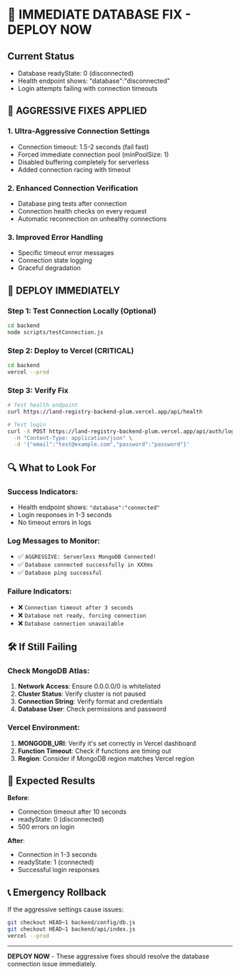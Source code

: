 # 🚨 IMMEDIATE DATABASE FIX - DEPLOY NOW

## Current Status
- Database readyState: 0 (disconnected)
- Health endpoint shows: "database":"disconnected"
- Login attempts failing with connection timeouts

## 🔧 AGGRESSIVE FIXES APPLIED

### 1. **Ultra-Aggressive Connection Settings**
- Connection timeout: 1.5-2 seconds (fail fast)
- Forced immediate connection pool (minPoolSize: 1)
- Disabled buffering completely for serverless
- Added connection racing with timeout

### 2. **Enhanced Connection Verification**
- Database ping tests after connection
- Connection health checks on every request
- Automatic reconnection on unhealthy connections

### 3. **Improved Error Handling**
- Specific timeout error messages
- Connection state logging
- Graceful degradation

## 🚀 DEPLOY IMMEDIATELY

### Step 1: Test Connection Locally (Optional)
```bash
cd backend
node scripts/testConnection.js
```

### Step 2: Deploy to Vercel (CRITICAL)
```bash
cd backend
vercel --prod
```

### Step 3: Verify Fix
```bash
# Test health endpoint
curl https://land-registry-backend-plum.vercel.app/api/health

# Test login
curl -X POST https://land-registry-backend-plum.vercel.app/api/auth/login \
  -H "Content-Type: application/json" \
  -d '{"email":"test@example.com","password":"password"}'
```

## 🔍 What to Look For

### Success Indicators:
- Health endpoint shows: `"database":"connected"`
- Login responses in 1-3 seconds
- No timeout errors in logs

### Log Messages to Monitor:
- ✅ `AGGRESSIVE: Serverless MongoDB Connected!`
- ✅ `Database connected successfully in XXXms`
- ✅ `Database ping successful`

### Failure Indicators:
- ❌ `Connection timeout after 3 seconds`
- ❌ `Database not ready, forcing connection`
- ❌ `Database connection unavailable`

## 🛠️ If Still Failing

### Check MongoDB Atlas:
1. **Network Access**: Ensure 0.0.0.0/0 is whitelisted
2. **Cluster Status**: Verify cluster is not paused
3. **Connection String**: Verify format and credentials
4. **Database User**: Check permissions and password

### Vercel Environment:
1. **MONGODB_URI**: Verify it's set correctly in Vercel dashboard
2. **Function Timeout**: Check if functions are timing out
3. **Region**: Consider if MongoDB region matches Vercel region

## 🎯 Expected Results

**Before**: 
- Connection timeout after 10 seconds
- readyState: 0 (disconnected)
- 500 errors on login

**After**:
- Connection in 1-3 seconds
- readyState: 1 (connected)
- Successful login responses

## 📞 Emergency Rollback

If the aggressive settings cause issues:

```bash
git checkout HEAD~1 backend/config/db.js
git checkout HEAD~1 backend/api/index.js
vercel --prod
```

---

**DEPLOY NOW** - These aggressive fixes should resolve the database connection issue immediately.
